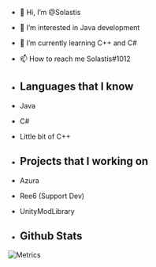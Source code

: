 - 👋 Hi, I’m @Solastis
- 👀 I’m interested in Java development
- 🌱 I’m currently learning C++ and C#
- 📫 How to reach me Solastis#1012

- ## Languages that I know 
- Java 
- C#
- Little bit of C++

- ## Projects that I working on
- Azura
- Ree6 (Support Dev)
- UnityModLibrary

- ## Github Stats
![Metrics](https://metrics.lecoq.io/Solastis?template=classic&config.timezone=Europe%2FBerlin)

